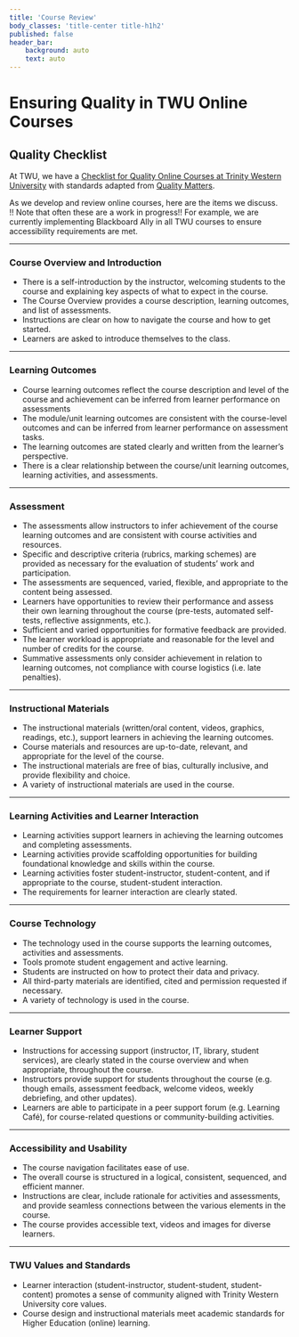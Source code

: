 ```yaml
---
title: 'Course Review'
body_classes: 'title-center title-h1h2'
published: false
header_bar:
    background: auto
    text: auto
---
```


# Ensuring Quality in TWU Online Courses


## Quality Checklist
At TWU, we have a [Checklist for Quality Online Courses at Trinity Western University](https://docs.google.com/document/d/13TD6ZdTnCX3AQjxlHLoPZGCAGTZMRBzvGkKww1IcbpY/edit) with standards adapted from [Quality Matters](https://www.qualitymatters.org/qa-resources/rubric-standards/higher-ed-rubric).

As we develop and review online courses, here are the items we discuss.  
!! Note that often these are a work in progress!!  For example, we are currently implementing Blackboard Ally in all TWU courses to ensure accessibility requirements are met.  

---

### Course Overview and Introduction

- There is a self-introduction by the instructor, welcoming students to the course and explaining key aspects of what to expect in the course.
- The Course Overview provides a course description, learning outcomes, and list of assessments.
- Instructions are clear on how to navigate the course and how to get started.
- Learners are asked to introduce themselves to the class.

---

### Learning Outcomes

- Course learning outcomes reflect the course description and level of the course and  achievement can be inferred from learner performance on assessments
- The module/unit learning outcomes are consistent with the course-level outcomes and can be inferred from learner performance on assessment tasks.
- The learning outcomes are stated clearly and written from the learner’s perspective.
- There is a clear relationship between the course/unit learning outcomes, learning activities, and assessments.

---

### Assessment

- The assessments allow instructors to infer achievement of the course learning outcomes and are consistent with course activities and resources.
- Specific and descriptive criteria (rubrics, marking schemes) are provided as necessary for the evaluation of students’ work and participation.
- The assessments are sequenced, varied, flexible, and appropriate to the content being assessed.
- Learners have opportunities to review their performance and assess their own learning throughout the course (pre-tests, automated self-tests, reflective assignments, etc.).
- Sufficient and varied opportunities for formative feedback are provided.
- The learner workload is appropriate and reasonable for the level and number of credits for the course.
- Summative assessments only consider achievement in relation to learning outcomes, not compliance with course logistics (i.e. late penalties).

---

### Instructional Materials

- The instructional materials (written/oral content, videos, graphics, readings, etc.), support learners in achieving the learning outcomes.
- Course materials and resources are up-to-date, relevant, and appropriate for the level of the course.
- The instructional materials are free of bias, culturally inclusive, and provide flexibility and choice.
- A variety of instructional materials are used in the course.

---

### Learning Activities and Learner Interaction

- Learning activities support learners in achieving the learning outcomes and completing assessments.
- Learning activities provide scaffolding opportunities for building foundational knowledge and skills within the course.
- Learning activities foster student-instructor, student-content, and if appropriate to the course, student-student interaction.
- The requirements for learner interaction are clearly stated.

---

### Course Technology

- The technology used in the course supports the learning outcomes, activities and assessments.
- Tools promote student engagement and active learning.
- Students are instructed on how to protect their data and privacy.
- All third-party materials are identified, cited and permission requested if necessary.
- A variety of technology is used in the course.

---

### Learner Support

- Instructions for accessing support (instructor, IT, library, student services), are clearly stated in the course overview and when appropriate, throughout the course.
- Instructors provide support for students throughout the course (e.g. though emails, assessment feedback, welcome videos, weekly debriefing, and other updates).
- Learners are able to participate in a peer support forum (e.g. Learning Café), for course-related questions or community-building activities.

---

### Accessibility and Usability

- The course navigation facilitates ease of use.
- The overall course is structured in a logical, consistent, sequenced, and efficient manner.
- Instructions are clear, include rationale for activities and assessments, and provide seamless connections between the various elements in the course.
- The course provides accessible text, videos and images for diverse learners.

---

### TWU Values and Standards

- Learner interaction (student-instructor, student-student, student-content) promotes a sense of community aligned with Trinity Western University core values.
- Course design and instructional materials meet academic standards for Higher Education (online) learning.
